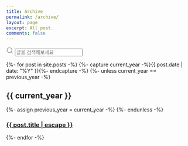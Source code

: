 ```yaml
---
title: Archive
permalink: /archive/
layout: page
excerpt: All post.
comments: false
---
```


<div class="search-article">
  <label for="search-input" aria-hidden="true">
    <svg xmlns="http://www.w3.org/2000/svg" width="20" height="20" viewBox="0 0 24 24" fill="none" stroke="rgba(128,128,128,0.8)" stroke-width="2" stroke-linecap="round" stroke-linejoin="round" class="feather feather-search"><circle cx="11" cy="11" r="8"></circle><line x1="21" y1="21" x2="16.65" y2="16.65"></line></svg>
  </label>
  <input type="search" id="search-input" placeholder="글을 검색해보세요" aria-label="Search">
</div>

<ul id="search-results"></ul>

{%- for post in site.posts -%}
  {%- capture current_year -%}{{ post.date | date: "%Y" }}{%- endcapture -%}
  {%- unless current_year == previous_year -%}
    <h2>{{ current_year }}</h2>
    {%- assign previous_year = current_year -%}
  {%- endunless -%}
  <article class="post-item">
    <h3 class="post-item-title">
      <a href="{{ post.url }}">{{ post.title | escape }}</a>
    </h3> 
  </article>
{%- endfor -%}
